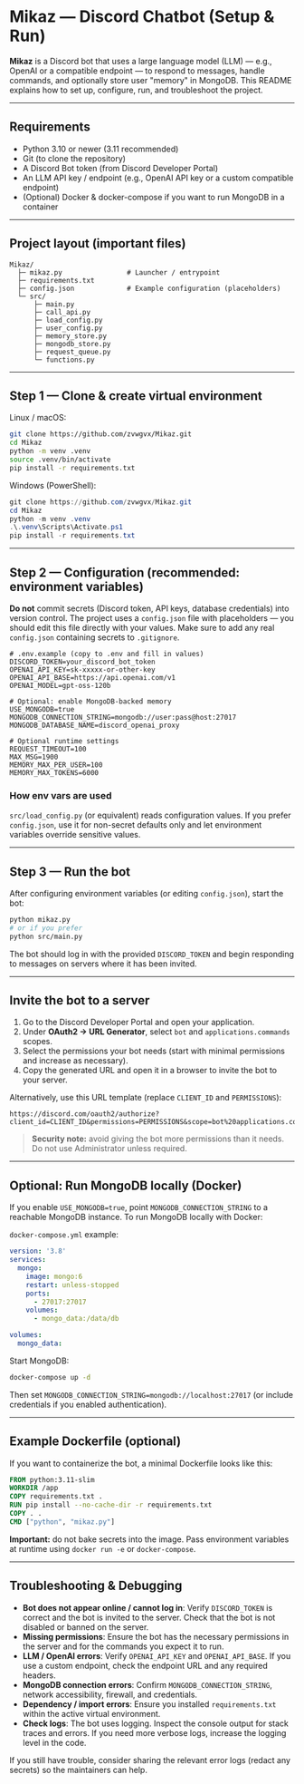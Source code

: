 # Mikaz — Discord Chatbot (Setup & Run)

**Mikaz** is a Discord bot that uses a large language model (LLM) — e.g., OpenAI or a compatible endpoint — to respond to messages, handle commands, and optionally store user "memory" in MongoDB. This README explains how to set up, configure, run, and troubleshoot the project.

---

## Requirements

* Python 3.10 or newer (3.11 recommended)
* Git (to clone the repository)
* A Discord Bot token (from Discord Developer Portal)
* An LLM API key / endpoint (e.g., OpenAI API key or a custom compatible endpoint)
* (Optional) Docker & docker-compose if you want to run MongoDB in a container

---

## Project layout (important files)

```
Mikaz/
  ├─ mikaz.py                # Launcher / entrypoint
  ├─ requirements.txt
  ├─ config.json             # Example configuration (placeholders)
  └─ src/
      ├─ main.py
      ├─ call_api.py
      ├─ load_config.py
      ├─ user_config.py
      ├─ memory_store.py
      ├─ mongodb_store.py
      ├─ request_queue.py
      └─ functions.py
```

---

## Step 1 — Clone & create virtual environment

Linux / macOS:

```bash
git clone https://github.com/zvwgvx/Mikaz.git
cd Mikaz
python -m venv .venv
source .venv/bin/activate
pip install -r requirements.txt
```

Windows (PowerShell):

```powershell
git clone https://github.com/zvwgvx/Mikaz.git
cd Mikaz
python -m venv .venv
.\.venv\Scripts\Activate.ps1
pip install -r requirements.txt
```

---

## Step 2 — Configuration (recommended: environment variables)

**Do not** commit secrets (Discord token, API keys, database credentials) into version control. The project uses a `config.json` file with placeholders — you should edit this file directly with your values. Make sure to add any real `config.json` containing secrets to `.gitignore`.

```
# .env.example (copy to .env and fill in values)
DISCORD_TOKEN=your_discord_bot_token
OPENAI_API_KEY=sk-xxxxx-or-other-key
OPENAI_API_BASE=https://api.openai.com/v1
OPENAI_MODEL=gpt-oss-120b

# Optional: enable MongoDB-backed memory
USE_MONGODB=true
MONGODB_CONNECTION_STRING=mongodb://user:pass@host:27017
MONGODB_DATABASE_NAME=discord_openai_proxy

# Optional runtime settings
REQUEST_TIMEOUT=100
MAX_MSG=1900
MEMORY_MAX_PER_USER=100
MEMORY_MAX_TOKENS=6000
```

### How env vars are used

`src/load_config.py` (or equivalent) reads configuration values. If you prefer `config.json`, use it for non-secret defaults only and let environment variables override sensitive values.

---

## Step 3 — Run the bot

After configuring environment variables (or editing `config.json`), start the bot:

```bash
python mikaz.py
# or if you prefer
python src/main.py
```

The bot should log in with the provided `DISCORD_TOKEN` and begin responding to messages on servers where it has been invited.

---

## Invite the bot to a server

1. Go to the Discord Developer Portal and open your application.
2. Under **OAuth2 → URL Generator**, select `bot` and `applications.commands` scopes.
3. Select the permissions your bot needs (start with minimal permissions and increase as necessary).
4. Copy the generated URL and open it in a browser to invite the bot to your server.

Alternatively, use this URL template (replace `CLIENT_ID` and `PERMISSIONS`):

```
https://discord.com/oauth2/authorize?client_id=CLIENT_ID&permissions=PERMISSIONS&scope=bot%20applications.commands
```

> **Security note:** avoid giving the bot more permissions than it needs. Do not use Administrator unless required.

---

## Optional: Run MongoDB locally (Docker)

If you enable `USE_MONGODB=true`, point `MONGODB_CONNECTION_STRING` to a reachable MongoDB instance. To run MongoDB locally with Docker:

`docker-compose.yml` example:

```yaml
version: '3.8'
services:
  mongo:
    image: mongo:6
    restart: unless-stopped
    ports:
      - 27017:27017
    volumes:
      - mongo_data:/data/db

volumes:
  mongo_data:
```

Start MongoDB:

```bash
docker-compose up -d
```

Then set `MONGODB_CONNECTION_STRING=mongodb://localhost:27017` (or include credentials if you enabled authentication).

---

## Example Dockerfile (optional)

If you want to containerize the bot, a minimal Dockerfile looks like this:

```dockerfile
FROM python:3.11-slim
WORKDIR /app
COPY requirements.txt .
RUN pip install --no-cache-dir -r requirements.txt
COPY . .
CMD ["python", "mikaz.py"]
```

**Important:** do not bake secrets into the image. Pass environment variables at runtime using `docker run -e` or `docker-compose`.

---

## Troubleshooting & Debugging

* **Bot does not appear online / cannot log in**: Verify `DISCORD_TOKEN` is correct and the bot is invited to the server. Check that the bot is not disabled or banned on the server.
* **Missing permissions**: Ensure the bot has the necessary permissions in the server and for the commands you expect it to run.
* **LLM / OpenAI errors**: Verify `OPENAI_API_KEY` and `OPENAI_API_BASE`. If you use a custom endpoint, check the endpoint URL and any required headers.
* **MongoDB connection errors**: Confirm `MONGODB_CONNECTION_STRING`, network accessibility, firewall, and credentials.
* **Dependency / import errors**: Ensure you installed `requirements.txt` within the active virtual environment.
* **Check logs**: The bot uses logging. Inspect the console output for stack traces and errors. If you need more verbose logs, increase the logging level in the code.

If you still have trouble, consider sharing the relevant error logs (redact any secrets) so the maintainers can help.
